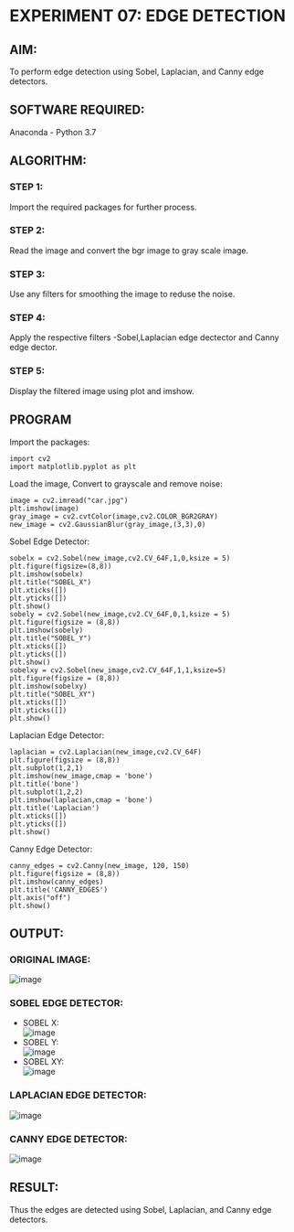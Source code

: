# EXPERIMENT 07: EDGE DETECTION
## AIM:
To perform edge detection using Sobel, Laplacian, and Canny edge detectors.

## SOFTWARE REQUIRED:
Anaconda - Python 3.7

## ALGORITHM:
### STEP 1:
Import the required packages for further process.
### STEP 2:
Read the image and convert the bgr image to gray scale image.
### STEP 3:
Use any filters for smoothing the image to reduse the noise.
### STEP 4:
Apply the respective filters -Sobel,Laplacian edge dectector and Canny edge dector.
### STEP 5:
Display the filtered image using plot and imshow.

## PROGRAM

Import the packages:
```
import cv2
import matplotlib.pyplot as plt
```
Load the image, Convert to grayscale and remove noise:
```
image = cv2.imread("car.jpg")
plt.imshow(image)
gray_image = cv2.cvtColor(image,cv2.COLOR_BGR2GRAY)
new_image = cv2.GaussianBlur(gray_image,(3,3),0)
````
Sobel Edge Detector:
```
sobelx = cv2.Sobel(new_image,cv2.CV_64F,1,0,ksize = 5)
plt.figure(figsize=(8,8))
plt.imshow(sobelx)
plt.title("SOBEL_X")
plt.xticks([])
plt.yticks([])
plt.show()
sobely = cv2.Sobel(new_image,cv2.CV_64F,0,1,ksize = 5)
plt.figure(figsize = (8,8))
plt.imshow(sobely)
plt.title("SOBEL_Y")
plt.xticks([])
plt.yticks([])
plt.show()
sobelxy = cv2.Sobel(new_image,cv2.CV_64F,1,1,ksize=5)
plt.figure(figsize = (8,8))
plt.imshow(sobelxy)
plt.title("SOBEL_XY")
plt.xticks([])
plt.yticks([])
plt.show()
```
Laplacian Edge Detector:
```
laplacian = cv2.Laplacian(new_image,cv2.CV_64F)
plt.figure(figsize = (8,8))
plt.subplot(1,2,1)
plt.imshow(new_image,cmap = 'bone')
plt.title('bone')
plt.subplot(1,2,2)
plt.imshow(laplacian,cmap = 'bone')
plt.title('Laplacian')
plt.xticks([])
plt.yticks([])
plt.show()
```
Canny Edge Detector:
```
canny_edges = cv2.Canny(new_image, 120, 150)
plt.figure(figsize = (8,8))
plt.imshow(canny_edges)
plt.title('CANNY_EDGES')
plt.axis("off")
plt.show()
```
## OUTPUT:
### ORIGINAL IMAGE:
![image](https://user-images.githubusercontent.com/93427256/232289108-dd6d4024-bdab-425d-89fc-1ca0c086c324.png)

### SOBEL EDGE DETECTOR:  
* SOBEL X:  
![image](https://user-images.githubusercontent.com/93427256/232289123-857bc37f-2ea9-47d0-80c3-f6dba8ef0b0b.png)
* SOBEL Y:  
![image](https://user-images.githubusercontent.com/93427256/232289135-056c0834-3da3-438a-9b14-b0ee1ef0e274.png)
* SOBEL XY:  
![image](https://user-images.githubusercontent.com/93427256/232289149-b3066883-d399-42d8-813d-92223fa73edb.png)

### LAPLACIAN EDGE DETECTOR:  
![image](https://user-images.githubusercontent.com/93427256/232289156-5748eb71-63f2-4a64-a3d8-c328784235a6.png)

### CANNY EDGE DETECTOR:  
![image](https://user-images.githubusercontent.com/93427256/232289168-adc9190b-a881-465f-a36e-b66cd61d8bf3.png)


## RESULT:
Thus the edges are detected using Sobel, Laplacian, and Canny edge detectors.
